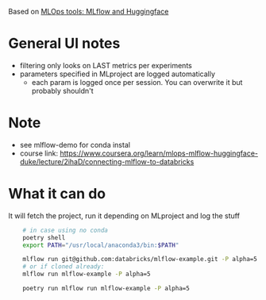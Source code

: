 Based on [MLOps tools: MLflow and Huggingface](https://www.coursera.org/learn/mlops-mlflow-huggingface-duke)
# General UI notes
- filtering only looks on LAST metrics per experiments
- parameters specified in MLproject are logged automatically
    - each param is logged once per session. You can overwrite it but probably shouldn't

# Note
- see mlflow-demo for conda instal
- course link: https://www.coursera.org/learn/mlops-mlflow-huggingface-duke/lecture/2ihaD/connecting-mlflow-to-databricks


# What it can do
It will fetch the project, run it depending on MLproject and log the stuff
```sh
    # in case using no conda
    poetry shell
    export PATH="/usr/local/anaconda3/bin:$PATH"

    mlflow run git@github.com:databricks/mlflow-example.git -P alpha=5
    # or if cloned already:
    mlflow run mlflow-example -P alpha=5

    poetry run mlflow run mlflow-example -P alpha=5
```
